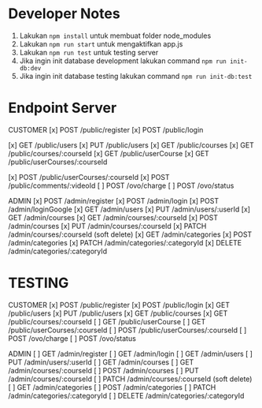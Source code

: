 # Developer Notes

1. Lakukan `npm install` untuk membuat folder node_modules
2. Lakukan `npm run start` untuk mengaktifkan app.js
3. Lakukan `npm run test` untuk testing server
4. Jika ingin init database development lakukan command `npm run init-db:dev`
5. Jika ingin init database testing lakukan command `npm run init-db:test`


# Endpoint Server

CUSTOMER
[x] POST /public/register
[x] POST /public/login

[x] GET /public/users
[x] PUT /public/users
[x] GET /public/courses
[x] GET /public/courses/:courseId
[x] GET /public/userCourse
[x] GET /public/userCourses/:courseId

[x] POST /public/userCourses/:courseId
[x] POST /public/comments/:videoId
[ ] POST /ovo/charge
[ ] POST /ovo/status

ADMIN
[x] POST /admin/register
[x] POST /admin/login
[x] POST /admin/loginGoogle
[x] GET /admin/users
[x] PUT /admin/users/:userId
[x] GET /admin/courses
[x] GET /admin/courses/:courseId
[x] POST /admin/courses
[x] PUT /admin/courses/:courseId
[x] PATCH /admin/courses/:courseId (soft delete)
[x] GET /admin/categories
[x] POST /admin/categories
[x] PATCH /admin/categories/:categoryId
[x] DELETE /admin/categories/:categoryId

# TESTING

CUSTOMER
[x] POST /public/register
[x] POST /public/login
[x] GET /public/users
[x] PUT /public/users
[x] GET /public/courses
[x] GET /public/courses/:courseId
[ ] GET /public/userCourse
[ ] GET /public/userCourses/:courseId
[ ] POST /public/userCourses/:courseId
[ ] POST /ovo/charge
[ ] POST /ovo/status

ADMIN
[ ] GET /admin/register
[ ] GET /admin/login
[ ] GET /admin/users
[ ] PUT /admin/users/:userId
[ ] GET /admin/courses
[ ] GET /admin/courses/:courseId
[ ] POST /admin/courses
[ ] PUT /admin/courses/:courseId
[ ] PATCH /admin/courses/:courseId (soft delete)
[ ] GET /admin/categories
[ ] POST /admin/categories
[ ] PATCH /admin/categories/:categoryId
[ ] DELETE /admin/categories/:categoryId